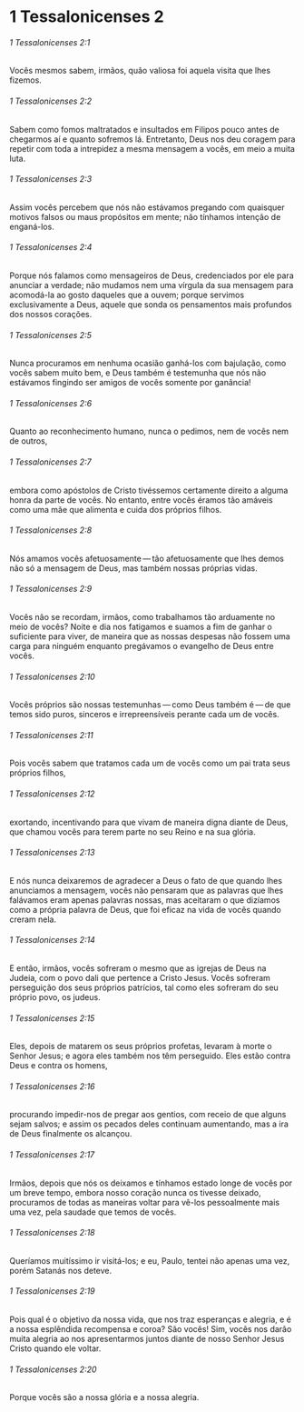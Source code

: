 # 1 Tessalonicenses 2

###### 1 Tessalonicenses 2:1

Vocês mesmos sabem, irmãos, quão valiosa foi aquela visita que lhes fizemos.

###### 1 Tessalonicenses 2:2

Sabem como fomos maltratados e insultados em Filipos pouco antes de chegarmos aí e quanto sofremos lá. Entretanto, Deus nos deu coragem para repetir com toda a intrepidez a mesma mensagem a vocês, em meio a muita luta.

###### 1 Tessalonicenses 2:3

Assim vocês percebem que nós não estávamos pregando com quaisquer motivos falsos ou maus propósitos em mente; não tínhamos intenção de enganá-los.

###### 1 Tessalonicenses 2:4

Porque nós falamos como mensageiros de Deus, credenciados por ele para anunciar a verdade; não mudamos nem uma vírgula da sua mensagem para acomodá-la ao gosto daqueles que a ouvem; porque servimos exclusivamente a Deus, aquele que sonda os pensamentos mais profundos dos nossos corações.

###### 1 Tessalonicenses 2:5

Nunca procuramos em nenhuma ocasião ganhá-los com bajulação, como vocês sabem muito bem, e Deus também é testemunha que nós não estávamos fingindo ser amigos de vocês somente por ganância!

###### 1 Tessalonicenses 2:6

Quanto ao reconhecimento humano, nunca o pedimos, nem de vocês nem de outros,

###### 1 Tessalonicenses 2:7

embora como apóstolos de Cristo tivéssemos certamente direito a alguma honra da parte de vocês. No entanto, entre vocês éramos tão amáveis como uma mãe que alimenta e cuida dos próprios filhos.

###### 1 Tessalonicenses 2:8

Nós amamos vocês afetuosamente — tão afetuosamente que lhes demos não só a mensagem de Deus, mas também nossas próprias vidas.

###### 1 Tessalonicenses 2:9

Vocês não se recordam, irmãos, como trabalhamos tão arduamente no meio de vocês? Noite e dia nos fatigamos e suamos a fim de ganhar o suficiente para viver, de maneira que as nossas despesas não fossem uma carga para ninguém enquanto pregávamos o evangelho de Deus entre vocês.

###### 1 Tessalonicenses 2:10

Vocês próprios são nossas testemunhas — como Deus também é — de que temos sido puros, sinceros e irrepreensíveis perante cada um de vocês.

###### 1 Tessalonicenses 2:11

Pois vocês sabem que tratamos cada um de vocês como um pai trata seus próprios filhos,

###### 1 Tessalonicenses 2:12

exortando, incentivando para que vivam de maneira digna diante de Deus, que chamou vocês para terem parte no seu Reino e na sua glória.

###### 1 Tessalonicenses 2:13

E nós nunca deixaremos de agradecer a Deus o fato de que quando lhes anunciamos a mensagem, vocês não pensaram que as palavras que lhes falávamos eram apenas palavras nossas, mas aceitaram o que dizíamos como a própria palavra de Deus, que foi eficaz na vida de vocês quando creram nela.

###### 1 Tessalonicenses 2:14

E então, irmãos, vocês sofreram o mesmo que as igrejas de Deus na Judeia, com o povo dali que pertence a Cristo Jesus. Vocês sofreram perseguição dos seus próprios patrícios, tal como eles sofreram do seu próprio povo, os judeus.

###### 1 Tessalonicenses 2:15

Eles, depois de matarem os seus próprios profetas, levaram à morte o Senhor Jesus; e agora eles também nos têm perseguido. Eles estão contra Deus e contra os homens,

###### 1 Tessalonicenses 2:16

procurando impedir-nos de pregar aos gentios, com receio de que alguns sejam salvos; e assim os pecados deles continuam aumentando, mas a ira de Deus finalmente os alcançou.

###### 1 Tessalonicenses 2:17

Irmãos, depois que nós os deixamos e tínhamos estado longe de vocês por um breve tempo, embora nosso coração nunca os tivesse deixado, procuramos de todas as maneiras voltar para vê-los pessoalmente mais uma vez, pela saudade que temos de vocês.

###### 1 Tessalonicenses 2:18

Queríamos muitíssimo ir visitá-los; e eu, Paulo, tentei não apenas uma vez, porém Satanás nos deteve.

###### 1 Tessalonicenses 2:19

Pois qual é o objetivo da nossa vida, que nos traz esperanças e alegria, e é a nossa esplêndida recompensa e coroa? São vocês! Sim, vocês nos darão muita alegria ao nos apresentarmos juntos diante de nosso Senhor Jesus Cristo quando ele voltar.

###### 1 Tessalonicenses 2:20

Porque vocês são a nossa glória e a nossa alegria.

